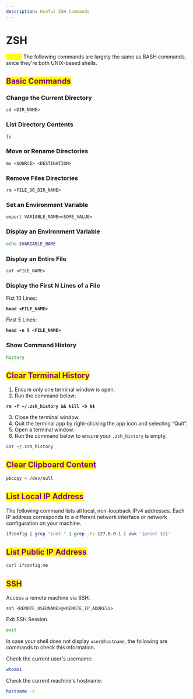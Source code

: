 ```yaml
---
description: Useful ZSH Commands
---
```


# ZSH

<mark style="color:yellow;">**NOTE:**</mark> The following commands are largely the same as BASH commands, since they're both UNIX-based shells.

## <mark style="color:purple;">Basic Commands</mark>

### Change the Current Directory

```markup
cd <DIR_NAME>
```

### List Directory Contents

```shell
ls
```

### Move or Rename Directories

```markup
mv <SOURCE> <DESTINATION>
```

### Remove Files Directories

```markup
rm <FILE_OR_DIR_NAME>
```

### Set an Environment Variable

```markup
export VARIABLE_NAME=<SOME_VALUE>
```

### Display an Environment Variable

```bash
echo $VARIABLE_NAME
```

### Display an Entire File

```markup
cat <FILE_NAME>
```

### Display the First N Lines of a File

Fist 10 Lines:

<pre class="language-markup"><code class="lang-markup"><strong>head &#x3C;FILE_NAME>
</strong></code></pre>

First 5 Lines:

<pre class="language-markup"><code class="lang-markup"><strong>head -n 5 &#x3C;FILE_NAME>
</strong></code></pre>

### Show Command History

```bash
history
```

## <mark style="color:purple;">Clear Terminal History</mark>

1. Ensure only one terminal window is open.
2. Run the command below:

<pre class="language-bash"><code class="lang-bash"><strong>rm -f ~/.zsh_history &#x26;&#x26; kill -9 $$
</strong></code></pre>

3. Close the terminal window.
4. Quit the terminal app by right-clicking the app icon and selecting “Quit”.
5. Open a terminal window.
6. Run the command below to ensure your `.zsh_history` is empty.

```bash
cat ~/.zsh_history
```

## <mark style="color:purple;">Clear Clipboard Content</mark>

```bash
pbcopy < /dev/null
```

## <mark style="color:purple;">List Local IP Address</mark>

The following command lists all local, non-loopback IPv4 addresses. Each IP address corresponds to a different network interface or network configuration on your machine.

```bash
ifconfig | grep "inet " | grep -Fv 127.0.0.1 | awk '{print $2}'
```

## <mark style="color:purple;">List Public IP Address</mark>

```bash
curl ifconfig.me
```

## <mark style="color:purple;">SSH</mark>

Access a remote machine via SSH.

```markup
ssh <REMOTE_USERNAME>@<REMOTE_IP_ADDRESS>
```

Exit SSH Session.

```bash
exit
```

In case your shell does not display `user@hostname`, the following are commands to check this information.

Check the current user's username:

```bash
whoami
```

Check the current machine's hostname:

```bash
hostname -s
```
